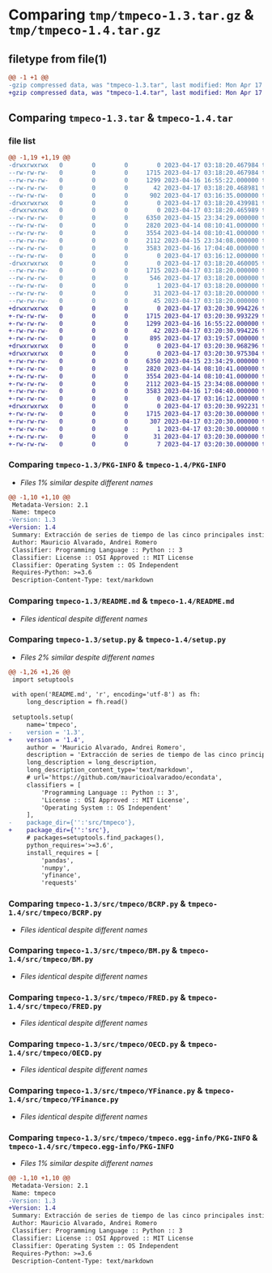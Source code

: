 # Comparing `tmp/tmpeco-1.3.tar.gz` & `tmp/tmpeco-1.4.tar.gz`

## filetype from file(1)

```diff
@@ -1 +1 @@
-gzip compressed data, was "tmpeco-1.3.tar", last modified: Mon Apr 17 03:18:20 2023, max compression
+gzip compressed data, was "tmpeco-1.4.tar", last modified: Mon Apr 17 03:20:30 2023, max compression
```

## Comparing `tmpeco-1.3.tar` & `tmpeco-1.4.tar`

### file list

```diff
@@ -1,19 +1,19 @@
-drwxrwxrwx   0        0        0        0 2023-04-17 03:18:20.467984 tmpeco-1.3/
--rw-rw-rw-   0        0        0     1715 2023-04-17 03:18:20.467984 tmpeco-1.3/PKG-INFO
--rw-rw-rw-   0        0        0     1299 2023-04-16 16:55:22.000000 tmpeco-1.3/README.md
--rw-rw-rw-   0        0        0       42 2023-04-17 03:18:20.468981 tmpeco-1.3/setup.cfg
--rw-rw-rw-   0        0        0      902 2023-04-17 03:16:35.000000 tmpeco-1.3/setup.py
-drwxrwxrwx   0        0        0        0 2023-04-17 03:18:20.439981 tmpeco-1.3/src/
-drwxrwxrwx   0        0        0        0 2023-04-17 03:18:20.465989 tmpeco-1.3/src/tmpeco/
--rw-rw-rw-   0        0        0     6350 2023-04-15 23:34:29.000000 tmpeco-1.3/src/tmpeco/BCRP.py
--rw-rw-rw-   0        0        0     2820 2023-04-14 08:10:41.000000 tmpeco-1.3/src/tmpeco/BM.py
--rw-rw-rw-   0        0        0     3554 2023-04-14 08:10:41.000000 tmpeco-1.3/src/tmpeco/FRED.py
--rw-rw-rw-   0        0        0     2112 2023-04-15 23:34:08.000000 tmpeco-1.3/src/tmpeco/OECD.py
--rw-rw-rw-   0        0        0     3583 2023-04-16 17:04:40.000000 tmpeco-1.3/src/tmpeco/YFinance.py
--rw-rw-rw-   0        0        0        0 2023-04-17 03:16:12.000000 tmpeco-1.3/src/tmpeco/__init__.py
-drwxrwxrwx   0        0        0        0 2023-04-17 03:18:20.460005 tmpeco-1.3/src/tmpeco/tmpeco.egg-info/
--rw-rw-rw-   0        0        0     1715 2023-04-17 03:18:20.000000 tmpeco-1.3/src/tmpeco/tmpeco.egg-info/PKG-INFO
--rw-rw-rw-   0        0        0      546 2023-04-17 03:18:20.000000 tmpeco-1.3/src/tmpeco/tmpeco.egg-info/SOURCES.txt
--rw-rw-rw-   0        0        0        1 2023-04-17 03:18:20.000000 tmpeco-1.3/src/tmpeco/tmpeco.egg-info/dependency_links.txt
--rw-rw-rw-   0        0        0       31 2023-04-17 03:18:20.000000 tmpeco-1.3/src/tmpeco/tmpeco.egg-info/requires.txt
--rw-rw-rw-   0        0        0       45 2023-04-17 03:18:20.000000 tmpeco-1.3/src/tmpeco/tmpeco.egg-info/top_level.txt
+drwxrwxrwx   0        0        0        0 2023-04-17 03:20:30.994226 tmpeco-1.4/
+-rw-rw-rw-   0        0        0     1715 2023-04-17 03:20:30.993229 tmpeco-1.4/PKG-INFO
+-rw-rw-rw-   0        0        0     1299 2023-04-16 16:55:22.000000 tmpeco-1.4/README.md
+-rw-rw-rw-   0        0        0       42 2023-04-17 03:20:30.994226 tmpeco-1.4/setup.cfg
+-rw-rw-rw-   0        0        0      895 2023-04-17 03:19:57.000000 tmpeco-1.4/setup.py
+drwxrwxrwx   0        0        0        0 2023-04-17 03:20:30.968296 tmpeco-1.4/src/
+drwxrwxrwx   0        0        0        0 2023-04-17 03:20:30.975304 tmpeco-1.4/src/tmpeco/
+-rw-rw-rw-   0        0        0     6350 2023-04-15 23:34:29.000000 tmpeco-1.4/src/tmpeco/BCRP.py
+-rw-rw-rw-   0        0        0     2820 2023-04-14 08:10:41.000000 tmpeco-1.4/src/tmpeco/BM.py
+-rw-rw-rw-   0        0        0     3554 2023-04-14 08:10:41.000000 tmpeco-1.4/src/tmpeco/FRED.py
+-rw-rw-rw-   0        0        0     2112 2023-04-15 23:34:08.000000 tmpeco-1.4/src/tmpeco/OECD.py
+-rw-rw-rw-   0        0        0     3583 2023-04-16 17:04:40.000000 tmpeco-1.4/src/tmpeco/YFinance.py
+-rw-rw-rw-   0        0        0        0 2023-04-17 03:16:12.000000 tmpeco-1.4/src/tmpeco/__init__.py
+drwxrwxrwx   0        0        0        0 2023-04-17 03:20:30.992231 tmpeco-1.4/src/tmpeco.egg-info/
+-rw-rw-rw-   0        0        0     1715 2023-04-17 03:20:30.000000 tmpeco-1.4/src/tmpeco.egg-info/PKG-INFO
+-rw-rw-rw-   0        0        0      307 2023-04-17 03:20:30.000000 tmpeco-1.4/src/tmpeco.egg-info/SOURCES.txt
+-rw-rw-rw-   0        0        0        1 2023-04-17 03:20:30.000000 tmpeco-1.4/src/tmpeco.egg-info/dependency_links.txt
+-rw-rw-rw-   0        0        0       31 2023-04-17 03:20:30.000000 tmpeco-1.4/src/tmpeco.egg-info/requires.txt
+-rw-rw-rw-   0        0        0        7 2023-04-17 03:20:30.000000 tmpeco-1.4/src/tmpeco.egg-info/top_level.txt
```

### Comparing `tmpeco-1.3/PKG-INFO` & `tmpeco-1.4/PKG-INFO`

 * *Files 1% similar despite different names*

```diff
@@ -1,10 +1,10 @@
 Metadata-Version: 2.1
 Name: tmpeco
-Version: 1.3
+Version: 1.4
 Summary: Extracción de series de tiempo de las cinco principales instituciones económicas para el Perú
 Author: Mauricio Alvarado, Andrei Romero
 Classifier: Programming Language :: Python :: 3
 Classifier: License :: OSI Approved :: MIT License
 Classifier: Operating System :: OS Independent
 Requires-Python: >=3.6
 Description-Content-Type: text/markdown
```

### Comparing `tmpeco-1.3/README.md` & `tmpeco-1.4/README.md`

 * *Files identical despite different names*

### Comparing `tmpeco-1.3/setup.py` & `tmpeco-1.4/setup.py`

 * *Files 2% similar despite different names*

```diff
@@ -1,26 +1,26 @@
 import setuptools
 
 with open('README.md', 'r', encoding='utf-8') as fh:
     long_description = fh.read()
     
 setuptools.setup(
     name='tmpeco',
-    version = '1.3',
+    version = '1.4',
     author = 'Mauricio Alvarado, Andrei Romero',
     description = 'Extracción de series de tiempo de las cinco principales instituciones económicas para el Perú',
     long_description = long_description,
     long_description_content_type='text/markdown',
     # url='https://github.com/mauricioalvaradoo/econdata',
     classifiers = [
         'Programming Language :: Python :: 3',
         'License :: OSI Approved :: MIT License',
         'Operating System :: OS Independent'
     ], 
-    package_dir={'':'src/tmpeco'},
+    package_dir={'':'src'},
     # packages=setuptools.find_packages(),
     python_requires='>=3.6',
     install_requires = [
         'pandas',
         'numpy',
         'yfinance',
         'requests'
```

### Comparing `tmpeco-1.3/src/tmpeco/BCRP.py` & `tmpeco-1.4/src/tmpeco/BCRP.py`

 * *Files identical despite different names*

### Comparing `tmpeco-1.3/src/tmpeco/BM.py` & `tmpeco-1.4/src/tmpeco/BM.py`

 * *Files identical despite different names*

### Comparing `tmpeco-1.3/src/tmpeco/FRED.py` & `tmpeco-1.4/src/tmpeco/FRED.py`

 * *Files identical despite different names*

### Comparing `tmpeco-1.3/src/tmpeco/OECD.py` & `tmpeco-1.4/src/tmpeco/OECD.py`

 * *Files identical despite different names*

### Comparing `tmpeco-1.3/src/tmpeco/YFinance.py` & `tmpeco-1.4/src/tmpeco/YFinance.py`

 * *Files identical despite different names*

### Comparing `tmpeco-1.3/src/tmpeco/tmpeco.egg-info/PKG-INFO` & `tmpeco-1.4/src/tmpeco.egg-info/PKG-INFO`

 * *Files 1% similar despite different names*

```diff
@@ -1,10 +1,10 @@
 Metadata-Version: 2.1
 Name: tmpeco
-Version: 1.3
+Version: 1.4
 Summary: Extracción de series de tiempo de las cinco principales instituciones económicas para el Perú
 Author: Mauricio Alvarado, Andrei Romero
 Classifier: Programming Language :: Python :: 3
 Classifier: License :: OSI Approved :: MIT License
 Classifier: Operating System :: OS Independent
 Requires-Python: >=3.6
 Description-Content-Type: text/markdown
```

